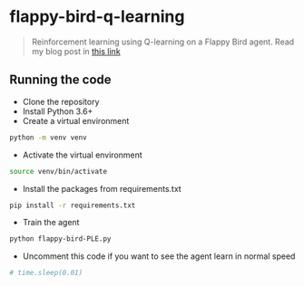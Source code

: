 # flappy-bird-q-learning
> Reinforcement learning using Q-learning on a Flappy Bird agent. Read my blog post in [this link](https://septa97.me/2018/06/q-learning-flappy-bird)

## Running the code
* Clone the repository
* Install Python 3.6+
* Create a virtual environment
```sh
python -m venv venv
```

* Activate the virtual environment
```sh
source venv/bin/activate
```

* Install the packages from requirements.txt
```sh
pip install -r requirements.txt
```

* Train the agent
```sh
python flappy-bird-PLE.py
```

* Uncomment this code if you want to see the agent learn in normal speed
~~~python
# time.sleep(0.01)
~~~
